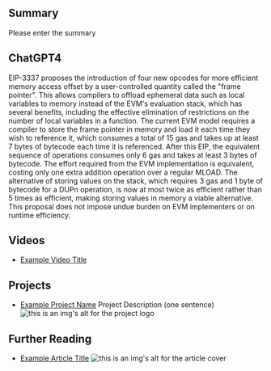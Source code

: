## Summary

Please enter the summary

## ChatGPT4

EIP-3337 proposes the introduction of four new opcodes for more efficient memory access offset by a user-controlled quantity called the "frame pointer". This allows compilers to offload ephemeral data such as local variables to memory instead of the EVM's evaluation stack, which has several benefits, including the effective elimination of restrictions on the number of local variables in a function. The current EVM model requires a compiler to store the frame pointer in memory and load it each time they wish to reference it, which consumes a total of 15 gas and takes up at least 7 bytes of bytecode each time it is referenced. After this EIP, the equivalent sequence of operations consumes only 6 gas and takes at least 3 bytes of bytecode. The effort required from the EVM implementation is equivalent, costing only one extra addition operation over a regular MLOAD. The alternative of storing values on the stack, which requires 3 gas and 1 byte of bytecode for a DUPn operation, is now at most twice as efficient rather than 5 times as efficient, making storing values in memory a viable alternative. This proposal does not impose undue burden on EVM implementers or on runtime efficiency.

## Videos

- [Example Video Title](https://www.youtube.com/watch?v=TDGq4aeevgY)

## Projects

- [Example Project Name](https://xxxx.xxx/xxxxx) Project Description (one sentence) ![this is an img's alt for the project logo](https://xxxx.xxx/project-logo.xxx)

## Further Reading

- [Example Article Title](https://xxxx.xxx/xxxxx) ![this is an img's alt for the article cover](https://xxxx.xxx/article-cover.xxx)
